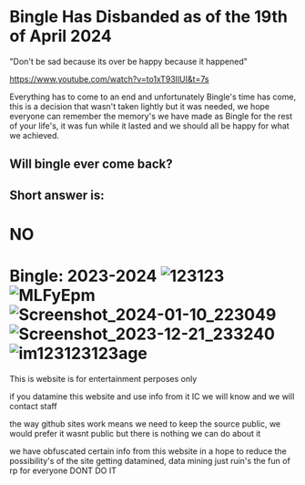 # Bingle Has Disbanded as of the 19th of April 2024

"Don't be sad because its over be happy because it happened"

https://www.youtube.com/watch?v=to1xT93IlUI&t=7s

Everything has to come to an end and unfortunately Bingle's time has come,
this is a decision that wasn't taken lightly but it was needed,
we hope everyone can remember the memory's we have made as Bingle
for the rest of your life's, it was fun while it lasted and we should all be happy
for what we achieved.

## Will bingle ever come back?

## Short answer is:
# NO

Bingle: 2023-2024
![123123](https://github.com/RPUKBingle/RPUKBingle.github.io/assets/35628281/f97cee49-b8c8-4c2c-8929-c1f72d4e7b8d)
![MLFyEpm](https://github.com/RPUKBingle/RPUKBingle.github.io/assets/35628281/a8aa95ed-28c0-4807-b899-0a58f10123ae)
![Screenshot_2024-01-10_223049](https://github.com/RPUKBingle/RPUKBingle.github.io/assets/35628281/2573aae4-894b-4c4f-90aa-7999ebcc382d)
![Screenshot_2023-12-21_233240](https://github.com/RPUKBingle/RPUKBingle.github.io/assets/35628281/f603702b-fac5-4c1c-9d9a-18a452e1d52c)
![im123123123age](https://github.com/RPUKBingle/RPUKBingle.github.io/assets/35628281/88dfe812-273c-4250-b65a-87af21c2ac8a)
=======
This is website is for entertainment perposes only 

if you datamine this website and use info from it IC we will know and we will contact staff 

the way github sites work means we need to keep the source public, 
we would prefer it wasnt public but there is nothing we can do about it

we have obfuscated certain info from this website in a hope to reduce the possibility's of 
the site getting datamined, data mining just ruin's the fun of rp for everyone DONT DO IT
